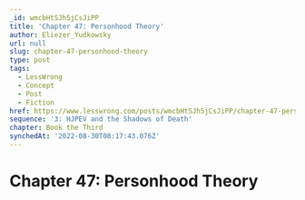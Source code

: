```yaml
---
_id: wmcbHtSJh5jCsJiPP
title: 'Chapter 47: Personhood Theory'
author: Eliezer_Yudkowsky
url: null
slug: chapter-47-personhood-theory
type: post
tags:
  - LessWrong
  - Concept
  - Post
  - Fiction
href: https://www.lesswrong.com/posts/wmcbHtSJh5jCsJiPP/chapter-47-personhood-theory
sequence: '3: HJPEV and the Shadows of Death'
chapter: Book the Third
synchedAt: '2022-08-30T08:17:43.076Z'
---
```


# Chapter 47: Personhood Theory
